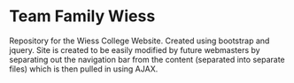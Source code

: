 # Team Family Wiess
Repository for the Wiess College Website. Created using bootstrap and jquery.
Site is created to be easily modified by future webmasters by separating out the navigation bar from the content (separated into separate files) which is then pulled in using AJAX.

